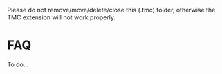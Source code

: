 Please do not remove/move/delete/close this (.tmc) folder, otherwise the TMC extension will not work properly.  

# FAQ

To do...